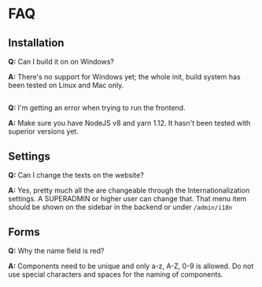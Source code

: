 # FAQ


## Installation

**Q:** Can I build it on on Windows?

**A:** There's no support for Windows yet; the whole init, build system has been tested on Linux and Mac only.
##

**Q:** I'm getting an error when trying to run the frontend.

**A:** Make sure you have NodeJS v8 and yarn 1.12. It hasn't been tested with superior versions yet.
##

## Settings

**Q:** Can I change the texts on the website?

**A:** Yes, pretty much all the are changeable through the Internationalization settings. A SUPERADMIN or higher user can change that.
That menu item should be shown on the sidebar in the backend or under `/admin/i18n`

##

## Forms

**Q:** Why the name field is red?

**A:** Components need to be unique and only a-z, A-Z, 0-9 is allowed. Do not use special characters and spaces for the naming of components.
##
